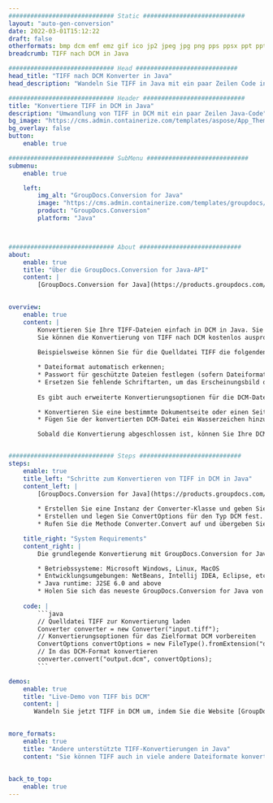 ```yaml
---
############################# Static ############################
layout: "auto-gen-conversion"
date: 2022-03-01T15:12:22
draft: false
otherformats: bmp dcm emf emz gif ico jp2 jpeg jpg png pps ppsx ppt pptx psb psd svg svgz tga tif tiff webp wmf wmz
breadcrumb: TIFF nach DCM in Java

############################# Head ############################
head_title: "TIFF nach DCM Konverter in Java"
head_description: "Wandeln Sie TIFF in Java mit ein paar Zeilen Code in DCM um. Verwenden Sie die GroupDocs Document Conversion API, um über 160 Dateiformate zu konvertieren."

############################# Header ############################
title: "Konvertiere TIFF in DCM in Java"
description: "Umwandlung von TIFF in DCM mit ein paar Zeilen Java-Code"
bg_image: "https://cms.admin.containerize.com/templates/aspose/App_Themes/V3/images/bg/header1.png"
bg_overlay: false
button:
    enable: true

############################# SubMenu ############################
submenu:
    enable: true

    left:
        img_alt: "GroupDocs.Conversion for Java"
        image: "https://cms.admin.containerize.com/templates/groupdocs/images/product-logos/90x90-noborder/groupdocs-conversion-java.png"
        product: "GroupDocs.Conversion"
        platform: "Java"



############################# About ############################
about:
    enable: true
    title: "Über die GroupDocs.Conversion for Java-API"
    content: |
        [GroupDocs.Conversion for Java](https://products.groupdocs.com/conversion/java/) kann verwendet werden, um Microsoft Word, Excel, PowerPoint, PDF, Visio und andere Formate zu konvertieren. GroupDocs.Conversion ist eine eigenständige API, die sich für Backend- und interne Systeme eignet, bei denen eine hohe Leistung erforderlich ist. Es ist unabhängig von Software wie Microsoft oder Open Office.
    

overview:
    enable: true
    content: |
        Konvertieren Sie Ihre TIFF-Dateien einfach in DCM in Java. Sie können nur ein paar Java-Codezeilen auf jeder Plattform Ihrer Wahl verwenden, z. B. Windows, Linux, macOS.
        Sie können die Konvertierung von TIFF nach DCM kostenlos ausprobieren und die Qualität der Konvertierungsergebnisse bewerten. Neben einfachen Dateikonvertierungsszenarien können Sie erweiterte Optionen zum Laden der Quelldatei TIFF und zum Speichern des Ausgabeergebnisses DCM ausprobieren. 
        
        Beispielsweise können Sie für die Quelldatei TIFF die folgenden Ladeoptionen verwenden:

        * Dateiformat automatisch erkennen;
        * Passwort für geschützte Dateien festlegen (sofern Dateiformat dies unterstützt);
        * Ersetzen Sie fehlende Schriftarten, um das Erscheinungsbild des Dokuments beizubehalten.
        
        Es gibt auch erweiterte Konvertierungsoptionen für die DCM-Datei:

        * Konvertieren Sie eine bestimmte Dokumentseite oder einen Seitenbereich;
        * Fügen Sie der konvertierten DCM-Datei ein Wasserzeichen hinzu und vieles mehr.

        Sobald die Konvertierung abgeschlossen ist, können Sie Ihre DCM-Datei im lokalen Dateipfad oder auf einem Speicher von Drittanbietern wie FTP, Amazon S3, Google Drive, Dropbox usw. speichern. Bitte beachten Sie, dass Sie TIFF in DCM muss keine zusätzliche Software installiert werden - wie MS Office, Open Office, Adobe Acrobat Reader etc.


############################# Steps ############################
steps:
    enable: true
    title_left: "Schritte zum Konvertieren von TIFF in DCM in Java"
    content_left: |
        [GroupDocs.Conversion for Java](https://products.groupdocs.com/conversion/java/) erleichtert Entwicklern das Konvertieren einer TIFF-Datei in DCM mit wenigen Codezeilen.
        
        * Erstellen Sie eine Instanz der Converter-Klasse und geben Sie die Datei TIFF mit dem vollständigen Pfad an
        * Erstellen und legen Sie ConvertOptions für den Typ DCM fest.
        * Rufen Sie die Methode Converter.Convert auf und übergeben Sie den vollständigen Pfad und das Format (DCM) als Parameter

    title_right: "System Requirements"
    content_right: |
        Die grundlegende Konvertierung mit GroupDocs.Conversion for Java kann in nur wenigen einfachen Schritten durchgeführt werden. Unsere APIs werden auf allen wichtigen Plattformen und Betriebssystemen unterstützt. Stellen Sie vor dem Ausführen des folgenden Codes sicher, dass die folgenden Voraussetzungen auf Ihrem System installiert sind.

        * Betriebssysteme: Microsoft Windows, Linux, MacOS
        * Entwicklungsumgebungen: NetBeans, Intellij IDEA, Eclipse, etc.
        * Java runtime: J2SE 6.0 and above
        * Holen Sie sich das neueste GroupDocs.Conversion for Java von [Maven](https://repository.groupdocs.com/webapp/#/artifacts/browse/tree/General/repo/com/groupdocs/groupdocs-conversion)
         
    code: |
        ```java    
        // Quelldatei TIFF zur Konvertierung laden
        Converter converter = new Converter("input.tiff");
        // Konvertierungsoptionen für das Zielformat DCM vorbereiten
        ConvertOptions convertOptions = new FileType().fromExtension("dcm").getConvertOptions();
        // In das DCM-Format konvertieren
        converter.convert("output.dcm", convertOptions);
        ```

demos:
    enable: true
    title: "Live-Demo von TIFF bis DCM"
    content: |
       Wandeln Sie jetzt TIFF in DCM um, indem Sie die Website [GroupDocs.Conversion App](https://products.groupdocs.app/conversion/family) besuchen. Die Online-Demo hat die folgenden Vorteile
          

more_formats:
    enable: true
    title: "Andere unterstützte TIFF-Konvertierungen in Java"
    content: "Sie können TIFF auch in viele andere Dateiformate konvertieren. Bitte sehen Sie sich die Liste unten an."
       
       
back_to_top:
    enable: true
---
```

